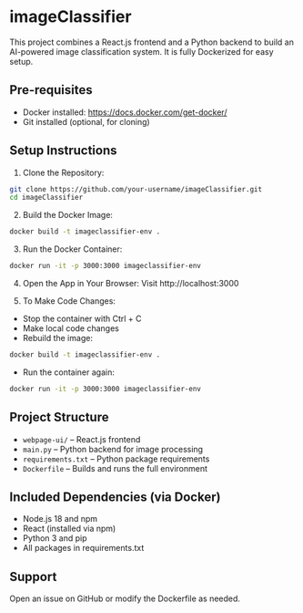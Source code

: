 # imageClassifier

This project combines a React.js frontend and a Python backend to build an AI-powered image classification system. It is fully Dockerized for easy setup.

## Pre-requisites
- Docker installed: https://docs.docker.com/get-docker/
- Git installed (optional, for cloning)

## Setup Instructions

1. Clone the Repository:
```bash
git clone https://github.com/your-username/imageClassifier.git
cd imageClassifier
```

2. Build the Docker Image:
```bash
docker build -t imageclassifier-env .
```

3. Run the Docker Container:
```bash
docker run -it -p 3000:3000 imageclassifier-env
```

4. Open the App in Your Browser:
Visit http://localhost:3000

5. To Make Code Changes:
- Stop the container with Ctrl + C
- Make local code changes
- Rebuild the image:
```bash
docker build -t imageclassifier-env .
```
- Run the container again:
```bash
docker run -it -p 3000:3000 imageclassifier-env
```

## Project Structure
- `webpage-ui/` – React.js frontend
- `main.py` – Python backend for image processing
- `requirements.txt` – Python package requirements
- `Dockerfile` – Builds and runs the full environment

## Included Dependencies (via Docker)
- Node.js 18 and npm
- React (installed via npm)
- Python 3 and pip
- All packages in requirements.txt

## Support
Open an issue on GitHub or modify the Dockerfile as needed.
